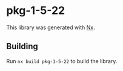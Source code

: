 # pkg-1-5-22

This library was generated with [Nx](https://nx.dev).

## Building

Run `nx build pkg-1-5-22` to build the library.
